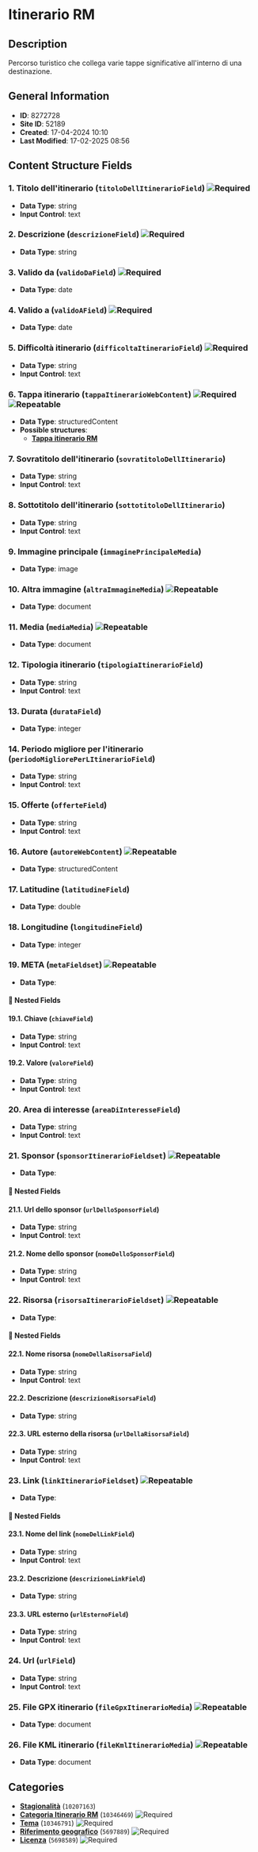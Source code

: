 # Itinerario RM

## Description
Percorso turistico che collega varie tappe significative all'interno di una destinazione.
## General Information
- **ID**: 8272728
- **Site ID**: 52189
- **Created**: 17-04-2024 10:10
- **Last Modified**: 17-02-2025 08:56

## Content Structure Fields
### 1. Titolo dell'itinerario (`titoloDellItinerarioField`) ![Required](https://img.shields.io/badge/*Required-red.svg)
- **Data Type**: string
- **Input Control**: text

### 2. Descrizione (`descrizioneField`) ![Required](https://img.shields.io/badge/*Required-red.svg)
- **Data Type**: string

### 3. Valido da (`validoDaField`) ![Required](https://img.shields.io/badge/*Required-red.svg)
- **Data Type**: date

### 4. Valido a (`validoAField`) ![Required](https://img.shields.io/badge/*Required-red.svg)
- **Data Type**: date

### 5. Difficoltà itinerario (`difficoltaItinerarioField`) ![Required](https://img.shields.io/badge/*Required-red.svg)
- **Data Type**: string
- **Input Control**: text

### 6. Tappa itinerario (`tappaItinerarioWebContent`) ![Required](https://img.shields.io/badge/*Required-red.svg) ![Repeatable](https://img.shields.io/badge/🔄Repeatable-blue.svg)
- **Data Type**: structuredContent
- **Possible structures**:
  - **[Tappa itinerario RM](../../contentStructure/tappa-itinerario-rm/README.md)**

### 7. Sovratitolo dell'itinerario (`sovratitoloDellItinerario`) 
- **Data Type**: string
- **Input Control**: text

### 8. Sottotitolo dell'itinerario (`sottotitoloDellItinerario`) 
- **Data Type**: string
- **Input Control**: text

### 9. Immagine principale (`immaginePrincipaleMedia`) 
- **Data Type**: image

### 10. Altra immagine (`altraImmagineMedia`) ![Repeatable](https://img.shields.io/badge/🔄Repeatable-blue.svg)
- **Data Type**: document

### 11. Media (`mediaMedia`) ![Repeatable](https://img.shields.io/badge/🔄Repeatable-blue.svg)
- **Data Type**: document

### 12. Tipologia itinerario (`tipologiaItinerarioField`) 
- **Data Type**: string
- **Input Control**: text

### 13. Durata (`durataField`) 
- **Data Type**: integer

### 14. Periodo migliore per l'itinerario (`periodoMigliorePerLItinerarioField`) 
- **Data Type**: string
- **Input Control**: text

### 15. Offerte (`offerteField`) 
- **Data Type**: string
- **Input Control**: text

### 16. Autore (`autoreWebContent`) ![Repeatable](https://img.shields.io/badge/🔄Repeatable-blue.svg)
- **Data Type**: structuredContent

### 17. Latitudine (`latitudineField`) 
- **Data Type**: double

### 18. Longitudine (`longitudineField`) 
- **Data Type**: integer

### 19. META (`metaFieldset`) ![Repeatable](https://img.shields.io/badge/🔄Repeatable-blue.svg)
- **Data Type**: 
#### 📁 Nested Fields
#### 19.1. Chiave (`chiaveField`) 
- **Data Type**: string
- **Input Control**: text

#### 19.2. Valore (`valoreField`) 
- **Data Type**: string
- **Input Control**: text


### 20. Area di interesse (`areaDiInteresseField`) 
- **Data Type**: string
- **Input Control**: text

### 21. Sponsor (`sponsorItinerarioFieldset`) ![Repeatable](https://img.shields.io/badge/🔄Repeatable-blue.svg)
- **Data Type**: 
#### 📁 Nested Fields
#### 21.1. Url dello sponsor (`urlDelloSponsorField`) 
- **Data Type**: string
- **Input Control**: text

#### 21.2. Nome dello sponsor (`nomeDelloSponsorField`) 
- **Data Type**: string
- **Input Control**: text


### 22. Risorsa (`risorsaItinerarioFieldset`) ![Repeatable](https://img.shields.io/badge/🔄Repeatable-blue.svg)
- **Data Type**: 
#### 📁 Nested Fields
#### 22.1. Nome risorsa (`nomeDellaRisorsaField`) 
- **Data Type**: string
- **Input Control**: text

#### 22.2. Descrizione (`descrizioneRisorsaField`) 
- **Data Type**: string

#### 22.3. URL esterno della risorsa (`urlDellaRisorsaField`) 
- **Data Type**: string
- **Input Control**: text


### 23. Link (`linkItinerarioFieldset`) ![Repeatable](https://img.shields.io/badge/🔄Repeatable-blue.svg)
- **Data Type**: 
#### 📁 Nested Fields
#### 23.1. Nome del link (`nomeDelLinkField`) 
- **Data Type**: string
- **Input Control**: text

#### 23.2. Descrizione (`descrizioneLinkField`) 
- **Data Type**: string

#### 23.3. URL esterno (`urlEsternoField`) 
- **Data Type**: string
- **Input Control**: text


### 24. Url (`urlField`) 
- **Data Type**: string
- **Input Control**: text

### 25. File GPX itinerario (`fileGpxItinerarioMedia`) ![Repeatable](https://img.shields.io/badge/🔄Repeatable-blue.svg)
- **Data Type**: document

### 26. File KML itinerario (`fileKmlItinerarioMedia`) ![Repeatable](https://img.shields.io/badge/🔄Repeatable-blue.svg)
- **Data Type**: document

## Categories
- **[Stagionalità](../../categories/stagionalità.md)** (`10207163`) 
- **[Categoria Itinerario RM](../../categories/categoria-itinerario-rm.md)** (`10346469`) ![Required](https://img.shields.io/badge/*Required-red.svg)
- **[Tema](../../categories/tema.md)** (`10346791`) ![Required](https://img.shields.io/badge/*Required-red.svg)
- **[Riferimento geografico](../../categories/riferimento-geografico.md)** (`5697889`) ![Required](https://img.shields.io/badge/*Required-red.svg)
- **[Licenza](../../categories/licenza.md)** (`5698589`) ![Required](https://img.shields.io/badge/*Required-red.svg)
